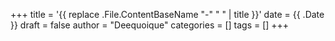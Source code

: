 +++
title = '{{ replace .File.ContentBaseName "-" " " | title }}'
date = {{ .Date }}
draft = false
author = "Deequoique"
categories = []
tags = []
+++
